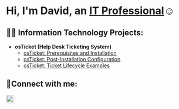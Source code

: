 <h1>Hi, I'm David, an <a href="https://linkedin.com/in/david-jones-050a2321a">IT Professional</a>☺</h1>

<h2>👨‍💻 Information Technology Projects:</h2>

- <b>osTicket (Help Desk Ticketing System)</b>
  - [osTicket: Prerequisites and Installation](https://github.com/djones2135z/osticket-prereqs)
  - [osTicket: Post-Installation Configuration](https://github.com/djones2135z/post-install-config)
  - [osTicket: Ticket Lifecycle Examples](https://github.com/djones2135z/ticket-lifecycle)
<!--- <b>Microsoft Azure</b>
  - [Configuring Active Directory within Azure VMs](https://github.com/djones2135z/configure-ad)
  - [Network Security Groups (NSGs) and Inspecting Network Protocols](https://github.com/djones2135z/azure-network-protocols)
  --->

<h2>🤳Connect with me:</h2>

[<img align="left" alt="Josh | LinkedIn" width="22px" src="https://cdn.jsdelivr.net/npm/simple-icons@v3/icons/linkedin.svg" />][linkedin]


[linkedin]: https://linkedin.com/in/david-jones-050a2321a

<!---
djones2135z/djones2135z is a ✨ special ✨ repository because its `README.md` (this file) appears on your GitHub profile.
You can click the Preview link to take a look at your changes.
--->
